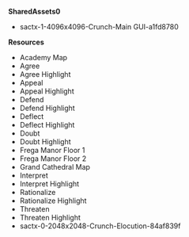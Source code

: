 **SharedAssets0**

- sactx-1-4096x4096-Crunch-Main GUI-a1fd8780

  

**Resources**

- Academy Map
- Agree
- Agree Highlight
- Appeal
- Appeal Highlight
- Defend 
- Defend Highlight
- Deflect
- Deflect Highlight
- Doubt
- Doubt Highlight
- Frega Manor Floor 1
- Frega Manor Floor 2
- Grand Cathedral Map
- Interpret
- Interpret Highlight
- Rationalize
- Rationalize Highlight
- Threaten
- Threaten Highlight
- sactx-0-2048x2048-Crunch-Elocution-84af839f



